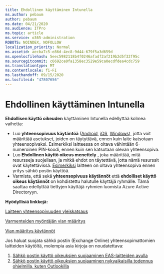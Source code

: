 ```yaml
---
title: Ehdollinen käyttäminen Intunella
ms.author: pebaum
author: pebaum
ms.date: 04/21/2020
ms.audience: ITPro
ms.topic: article
ms.service: o365-administration
ROBOTS: NOINDEX, NOFOLLOW
localization_priority: Normal
ms.assetid: aecba7c5-e86d-4ec8-9d44-679f5a3d659d
ms.openlocfilehash: 5eec5982118b4f0246afadf2af219b2d5f32f95c
ms.sourcegitcommit: c6692ce0fa1358ec3529e59ca0ecdfdea4cdc759
ms.translationtype: MT
ms.contentlocale: fi-FI
ms.lasthandoff: 09/15/2020
ms.locfileid: "47807656"
---
```

# <a name="conditional-access-with-intune"></a>Ehdollinen käyttäminen Intunella

**Ehdollisen käyttö oikeuden** käyttäminen Intunella edellyttää kolmea vaihetta:

- Luo  **yhteensopivuus käytäntöä**  ([Android](https://docs.microsoft.com/intune/compliance-policy-create-android),  [iOS](https://docs.microsoft.com/intune/compliance-policy-create-ios),  [Windows](https://docs.microsoft.com//intune/compliance-policy-create-windows)), jotta voit määrittää asetukset, joiden on täytyttävä, ennen kuin laite katsotaan yhteensopivaksi. Esimerkiksi laitteessa on oltava vähintään 6-numeroinen PIN-koodi, ennen kuin sen katsotaan olevan yhteensopiva.
- Luo **Ehdollinen käyttö oikeus menettely**  , joka määrittää, mitä resursseja suojellaan, ja mitkä ehdot on täytettävä, jotta nämä resurssit ovat käytettävissä.  [Esimerkiksi](https://docs.microsoft.com/intune/tutorial-protect-email-on-unmanaged-devices#create-conditional-access-policies)  laitteen on oltava yhteensopiva ennen yritys sähkö postin käyttöä.
- Varmista, että sekä **yhteensopivuus käytännöt**  että  **ehdolliset käyttö oikeus käytännöt**  on kohdistettu halutulle käyttäjä ryhmälle. Tämä saattaa edellyttää tiettyjen käyttäjä ryhmien luomista Azure Active Directoryyn.

**Hyödyllisiä linkkejä:**

[Laitteen yhteensopivuuden yleiskatsaus](https://docs.microsoft.com/intune/device-compliance-get-started)

[Varmenteiden myöntäjän vian määritys](https://docs.microsoft.com/intune/troubleshoot-conditional-access)

[Vian määritys käytännöt](https://docs.microsoft.com/intune/troubleshoot-policies-in-microsoft-intune)

Jos haluat suojata sähkö postin (Exchange Online) yhteensopimattomien laitteiden käytöltä, molempia asia kirjoja on noudatettava:

1. [Sähkö postin käyttö oikeuksien suojaaminen EAS-laitteiden avulla](https://docs.microsoft.com/intune/tutorial-protect-email-on-unmanaged-devices)
2. [Sähkö postin käyttö oikeuksien suojaaminen nykyaikaisilla todennus ohjelmilla, kuten Outlookilla](https://docs.microsoft.com/intune/tutorial-protect-email-on-enrolled-devices)